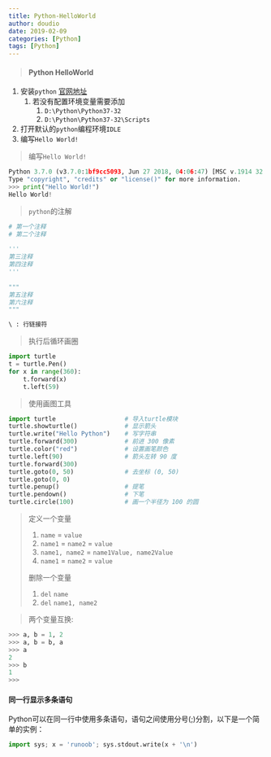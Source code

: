 ```yaml
---
title: Python-HelloWorld
author: doudio
date: 2019-02-09
categories: [Python]
tags: [Python]
---
```


> #### Python HelloWorld

1. 安装`python` [官网地址](https://www.python.org/)
   1. 若没有配置环境变量需要添加
      1. `D:\Python\Python37-32`
      2. `D:\Python\Python37-32\Scripts`
2. 打开默认的`python`编程环境`IDLE`
3. 编写`Hello World!`

> 编写`Hello World!`

```python
Python 3.7.0 (v3.7.0:1bf9cc5093, Jun 27 2018, 04:06:47) [MSC v.1914 32 bit (Intel)] on win32
Type "copyright", "credits" or "license()" for more information.
>>> print("Hello World!")
Hello World!
```

> `python`的注解

```python
# 第一个注释
# 第二个注释
 
'''
第三注释
第四注释
'''
 
"""
第五注释
第六注释
"""

\ : 行链接符
```

> 执行后循环画圈

```python
import turtle
t = turtle.Pen()
for x in range(360):
	t.forward(x)
	t.left(59)
```

> 使用画图工具

```python
import turtle					# 导入turtle模块
turtle.showturtle()				# 显示箭头
turtle.write("Hello Python")	# 写字符串
turtle.forward(300)				# 前进 300 像素
turtle.color("red")				# 设置画笔颜色
turtle.left(90)					# 箭头左转 90 度
turtle.forward(300)
turtle.goto(0, 50)				# 去坐标 (0, 50)
turtle.goto(0, 0)
turtle.penup()					# 提笔
turtle.pendown()				# 下笔
turtle.circle(100)				# 画一个半径为 100 的圆
```

> 定义一个变量
>
>  	1. `name` = `value`
>  	2. `name1` = `name2` = `value`
>  	3. `name1, name2` = `name1Value, name2Value`
>  	4. `name1` = `name2` = `value`
>
>
>
> 删除一个变量
>
> 1. `del` `name`
> 2. `del` `name1, name2`


> 两个变量互换:

```python
>>> a, b = 1, 2
>>> a, b = b, a
>>> a
2
>>> b
1
>>> 
```

#### 同一行显示多条语句

Python可以在同一行中使用多条语句，语句之间使用分号(;)分割，以下是一个简单的实例：

```python
import sys; x = 'runoob'; sys.stdout.write(x + '\n')
```

